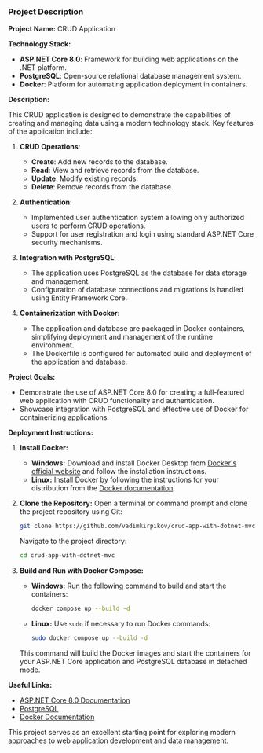 ### Project Description

**Project Name:** CRUD Application

**Technology Stack:**
- **ASP.NET Core 8.0**: Framework for building web applications on the .NET platform.
- **PostgreSQL**: Open-source relational database management system.
- **Docker**: Platform for automating application deployment in containers.

**Description:**

This CRUD application is designed to demonstrate the capabilities of creating and managing data using a modern technology stack. Key features of the application include:

1. **CRUD Operations**:
   - **Create**: Add new records to the database.
   - **Read**: View and retrieve records from the database.
   - **Update**: Modify existing records.
   - **Delete**: Remove records from the database.

2. **Authentication**:
   - Implemented user authentication system allowing only authorized users to perform CRUD operations.
   - Support for user registration and login using standard ASP.NET Core security mechanisms.

3. **Integration with PostgreSQL**:
   - The application uses PostgreSQL as the database for data storage and management.
   - Configuration of database connections and migrations is handled using Entity Framework Core.

4. **Containerization with Docker**:
   - The application and database are packaged in Docker containers, simplifying deployment and management of the runtime environment.
   - The Dockerfile is configured for automated build and deployment of the application and database.

**Project Goals:**
- Demonstrate the use of ASP.NET Core 8.0 for creating a full-featured web application with CRUD functionality and authentication.
- Showcase integration with PostgreSQL and effective use of Docker for containerizing applications.

**Deployment Instructions:**

1. **Install Docker:**
   - **Windows:** Download and install Docker Desktop from [Docker's official website](https://www.docker.com/products/docker-desktop) and follow the installation instructions.
   - **Linux:** Install Docker by following the instructions for your distribution from the [Docker documentation](https://docs.docker.com/engine/install/).

2. **Clone the Repository:**
   Open a terminal or command prompt and clone the project repository using Git:

   ```bash
   git clone https://github.com/vadimkirpikov/crud-app-with-dotnet-mvc
   ```

   Navigate to the project directory:

   ```bash
   cd crud-app-with-dotnet-mvc
   ```

3. **Build and Run with Docker Compose:**
   - **Windows:**
     Run the following command to build and start the containers:

     ```bash
     docker compose up --build -d
     ```

   - **Linux:**
     Use `sudo` if necessary to run Docker commands:

     ```bash
     sudo docker compose up --build -d
     ```

   This command will build the Docker images and start the containers for your ASP.NET Core application and PostgreSQL database in detached mode.

**Useful Links:**
- [ASP.NET Core 8.0 Documentation](https://docs.microsoft.com/en-us/aspnet/core/)
- [PostgreSQL](https://www.postgresql.org/)
- [Docker Documentation](https://docs.docker.com/)

This project serves as an excellent starting point for exploring modern approaches to web application development and data management.
